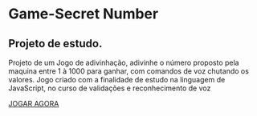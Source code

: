 # Game-Secret Number

## Projeto de estudo.

<p> Projeto de um Jogo de adivinhação, adivinhe o número proposto pela maquina entre 1 à 1000 para ganhar, com comandos de voz chutando os valores. Jogo criado com a finalidade de estudo na linguagem de JavaScript, no curso de validações e reconhecimento de voz</p>

[JOGAR AGORA ](https://numero-secreto-two-flame.vercel.app/)
